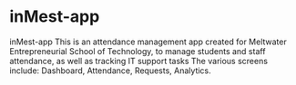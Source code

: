 # inMest-app
inMest-app This is an attendance management app created for Meltwater Entrepreneurial School of Technology, to manage students and staff attendance, as well as tracking IT support tasks  The various screens include: Dashboard, Attendance, Requests, Analytics.
